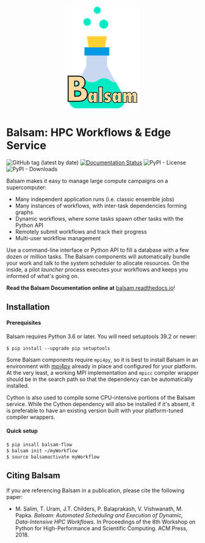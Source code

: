 <p align="center">
<img src="docs/_static/logo/small3.png">
</p>

# Balsam: HPC Workflows & Edge Service

![GitHub tag (latest by date)](https://img.shields.io/github/tag-date/balsam-alcf/balsam.svg?label=version)
[![Documentation Status](https://readthedocs.org/projects/balsam/badge/?version=latest)](https://balsam.readthedocs.io/en/latest/?badge=latest)
![PyPI - License](https://img.shields.io/pypi/l/deephyper.svg)
![PyPI - Downloads](https://img.shields.io/pypi/dm/deephyper.svg?label=Pypi%20downloads)


Balsam makes it easy to manage large compute campaigns on a supercomputer:
- Many independent application runs (i.e. classic ensemble jobs)
- Many instances of workflows, with inter-task dependencies forming graphs
- Dynamic workflows, where some tasks spawn other tasks with the Python API
- Remotely submit workflows and track their progress
- Multi-user workflow management

Use a command-line interface or Python API to fill a database with a few dozen
or million tasks.  The Balsam components will automatically bundle your work
and talk to the system scheduler to allocate resources.  On the inside, a pilot
*launcher* process executes your workflows and keeps you informed of what's
going on.

**Read the Balsam Documentation online at** [balsam.readthedocs.io](https://balsam.readthedocs.io/en/latest/)!


## Installation

#### Prerequisites
Balsam requires Python 3.6 or later.  You will need setuptools 39.2 or newer:

```console
$ pip install --upgrade pip setuptools
```

Some Balsam components require `mpi4py`, so it is best to install Balsam in an
environment with [mpi4py](https://github.com/mpi4py/mpi4py) already in place
and configured for your platform.  At the very least, a working MPI
implementation and `mpicc` compiler wrapper should be in the search path so
that the dependency can be automatically installed.

Cython is also used to compile some CPU-intensive portions of the Balsam
service.  While the Cython dependency will also be installed if it's absent, it
is preferable to have an existing version built with your platform-tuned compiler wrappers.


#### Quick setup

```console
$ pip insall balsam-flow
$ balsam init ~/myWorkflow
$ source balsamactivate myWorkflow
```

## Citing Balsam
If you are referencing Balsam in a publication, please cite the following paper:

-  M. Salim, T. Uram, J.T. Childers, P. Balaprakash, V. Vishwanath, M. Papka. *Balsam: Automated Scheduling and Execution of Dynamic, Data-Intensive HPC Workflows*. In Proceedings of the 8th Workshop on Python for High-Performance and Scientific Computing. ACM Press, 2018.
